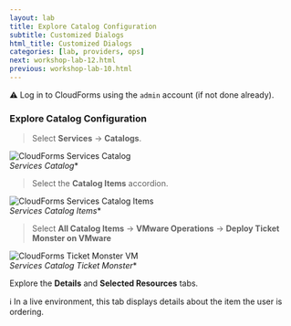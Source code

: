 ```yaml
---
layout: lab
title: Explore Catalog Configuration
subtitle: Customized Dialogs
html_title: Customized Dialogs
categories: [lab, providers, ops]
next: workshop-lab-12.html
previous: workshop-lab-10.html
---
```


:warning: Log in to CloudForms using the `admin` account (if not done already).

### Explore Catalog Configuration

> Select **Services** → **Catalogs**.

<img alt="CloudForms Services Catalog" src="{{ site.baseurl }}/www-default/screenshots/cfme-services-catalogs.png"/><br/>
*Services Catalog**

> Select the **Catalog Items** accordion.

<img alt="CloudForms Services Catalog Items" src="{{ site.baseurl }}/www-default/screenshots/cfme-catalog-items.png"/><br/>
*Services Catalog Items**

> Select **All Catalog Items** → **VMware Operations** → **Deploy Ticket Monster on VMware**

<img alt="CloudForms Ticket Monster VM" src="{{ site.baseurl }}/www-default/screenshots/cfme-services-catalog-ticket-monster.png"/><br/>
*Services Catalog Ticket Monster**

Explore the **Details** and **Selected Resources** tabs.

:information_source: In a live environment, this tab displays details about the item the user is ordering.
